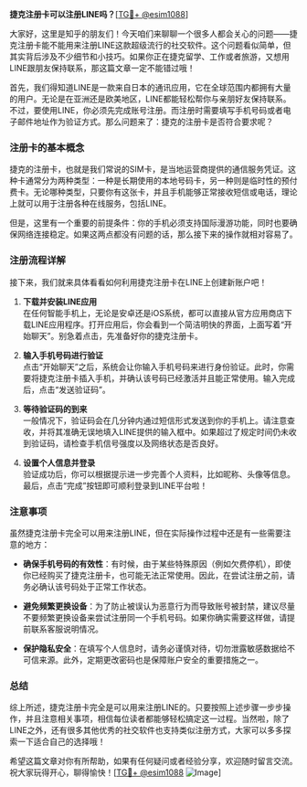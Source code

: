 **捷克注册卡可以注册LINE吗？**[[TG💪+ @esim1088](https://t.me/s/esim1088)]

大家好，这里是知乎的朋友们！今天咱们来聊聊一个很多人都会关心的问题——捷克注册卡能不能用来注册LINE这款超级流行的社交软件。这个问题看似简单，但其实背后涉及不少细节和小技巧。如果你正在捷克留学、工作或者旅游，又想用LINE跟朋友保持联系，那这篇文章一定不能错过哦！

首先，我们得知道LINE是一款来自日本的通讯应用，它在全球范围内都拥有大量的用户。无论是在亚洲还是欧美地区，LINE都能轻松帮你与亲朋好友保持联系。不过，要使用LINE，你必须先完成账号注册。而注册时需要填写手机号码或者电子邮件地址作为验证方式。那么问题来了：捷克的注册卡是否符合要求呢？

### 注册卡的基本概念

捷克的注册卡，也就是我们常说的SIM卡，是当地运营商提供的通信服务凭证。这种卡通常分为两种类型：一种是长期使用的本地号码卡，另一种则是临时性的预付费卡。无论哪种类型，只要你有这张卡，并且手机能够正常接收短信或电话，理论上就可以用于注册各种在线服务，包括LINE。

但是，这里有一个重要的前提条件：你的手机必须支持国际漫游功能，同时也要确保网络连接稳定。如果这两点都没有问题的话，那么接下来的操作就相对容易了。

### 注册流程详解

接下来，我们就来具体看看如何利用捷克注册卡在LINE上创建新账户吧！

1. **下载并安装LINE应用**  
   在任何智能手机上，无论是安卓还是iOS系统，都可以直接从官方应用商店下载LINE应用程序。打开应用后，你会看到一个简洁明快的界面，上面写着“开始聊天”。别急着点击，先准备好你的捷克注册卡。

2. **输入手机号码进行验证**  
   点击“开始聊天”之后，系统会让你输入手机号码来进行身份验证。此时，你需要将捷克注册卡插入手机，并确认该号码已经激活并且能正常使用。输入完成后，点击“发送验证码”。

3. **等待验证码的到来**  
   一般情况下，验证码会在几分钟内通过短信形式发送到你的手机上。请注意查收，并将其准确无误地填入LINE提供的输入框中。如果超过了规定时间仍未收到验证码，请检查手机信号强度以及网络状态是否良好。

4. **设置个人信息并登录**  
   验证成功后，你可以根据提示进一步完善个人资料，比如昵称、头像等信息。最后，点击“完成”按钮即可顺利登录到LINE平台啦！

### 注意事项

虽然捷克注册卡完全可以用来注册LINE，但在实际操作过程中还是有一些需要注意的地方：

- **确保手机号码的有效性**：有时候，由于某些特殊原因（例如欠费停机），即使你已经购买了捷克注册卡，也可能无法正常使用。因此，在尝试注册之前，请务必确认该号码处于正常工作状态。
  
- **避免频繁更换设备**：为了防止被误认为恶意行为而导致账号被封禁，建议尽量不要频繁更换设备来尝试注册同一个手机号码。如果你确实需要这样做，请提前联系客服说明情况。

- **保护隐私安全**：在填写个人信息时，请务必谨慎对待，切勿泄露敏感数据给不可信来源。此外，定期更改密码也是保障账户安全的重要措施之一。

### 总结

综上所述，捷克注册卡完全是可以用来注册LINE的。只要按照上述步骤一步步操作，并且注意相关事项，相信每位读者都能够轻松搞定这一过程。当然啦，除了LINE之外，还有很多其他优秀的社交软件也支持类似注册方式，大家可以多多探索一下适合自己的选择哦！

希望这篇文章对你有所帮助，如果有任何疑问或者经验分享，欢迎随时留言交流。祝大家玩得开心，聊得愉快！[[TG💪+ @esim1088](https://t.me/s/esim1088) ![Image](https://i.postimg.cc/4NQfJmqS/Snipaste-2025-05-13-00-14-12.png)]